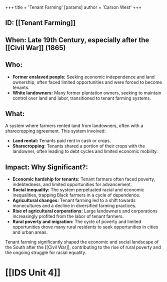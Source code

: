 +++
 title = 'Tenant Farming'
[params]
	author = 'Carson West'
+++
## ID: [[Tenant Farming]] 
## When:  Late 19th Century, especially after the [[Civil War]] (1865)

## Who:  
* **Former enslaved people:** Seeking economic independence and land ownership, often faced limited opportunities and were forced to become tenants.
* **White landowners:**  Many former plantation owners, seeking to maintain control over land and labor, transitioned to tenant farming systems. 

## What:
A system where farmers rented land from landowners, often with a sharecropping agreement. This system involved:
* **Land rental:** Tenants paid rent in cash or crops.
* **Sharecropping:** Tenants shared a portion of their crops with the landowner, often leading to debt cycles and limited economic mobility.

## Impact: Why Significant?: 
* **Economic hardship for tenants:**  Tenant farmers often faced poverty, indebtedness, and limited opportunities for advancement. 
* **Social inequality:** The system perpetuated racial and economic inequalities, trapping Black farmers in a cycle of dependence. 
* **Agricultural changes:** Tenant farming led to a shift towards monocultures and a decline in diversified farming practices. 
* **Rise of agricultural corporations:** Large landowners and corporations increasingly profited from the labor of tenant farmers.
* **Rural poverty and migration:** The cycle of poverty and limited opportunities drove many rural residents to seek opportunities in cities and urban areas. 

Tenant farming significantly shaped the economic and social landscape of the South after the [[Civil War]], contributing to the rise of rural poverty and the ongoing struggle for racial equality. 

# [[IDS Unit 4]]
